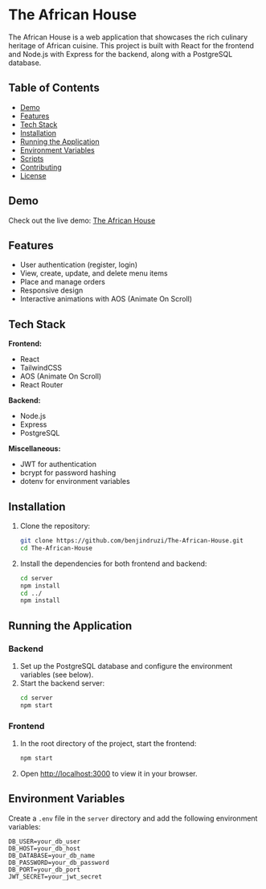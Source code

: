 # The African House

The African House is a web application that showcases the rich culinary heritage of African cuisine. This project is built with React for the frontend and Node.js with Express for the backend, along with a PostgreSQL database.

## Table of Contents

- [Demo](#demo)
- [Features](#features)
- [Tech Stack](#tech-stack)
- [Installation](#installation)
- [Running the Application](#running-the-application)
- [Environment Variables](#environment-variables)
- [Scripts](#scripts)
- [Contributing](#contributing)
- [License](#license)

## Demo

Check out the live demo: [The African House](#)

## Features

- User authentication (register, login)
- View, create, update, and delete menu items
- Place and manage orders
- Responsive design
- Interactive animations with AOS (Animate On Scroll)

## Tech Stack

**Frontend:**
- React
- TailwindCSS
- AOS (Animate On Scroll)
- React Router

**Backend:**
- Node.js
- Express
- PostgreSQL

**Miscellaneous:**
- JWT for authentication
- bcrypt for password hashing
- dotenv for environment variables

## Installation

1. Clone the repository:
    ```bash
    git clone https://github.com/benjindruzi/The-African-House.git
    cd The-African-House
    ```

2. Install the dependencies for both frontend and backend:
    ```bash
    cd server
    npm install
    cd ../
    npm install
    ```

## Running the Application

### Backend

1. Set up the PostgreSQL database and configure the environment variables (see below).
2. Start the backend server:
    ```bash
    cd server
    npm start
    ```

### Frontend

1. In the root directory of the project, start the frontend:
    ```bash
    npm start
    ```

2. Open [http://localhost:3000](http://localhost:3000) to view it in your browser.

## Environment Variables

Create a `.env` file in the `server` directory and add the following environment variables:

```plaintext
DB_USER=your_db_user
DB_HOST=your_db_host
DB_DATABASE=your_db_name
DB_PASSWORD=your_db_password
DB_PORT=your_db_port
JWT_SECRET=your_jwt_secret

